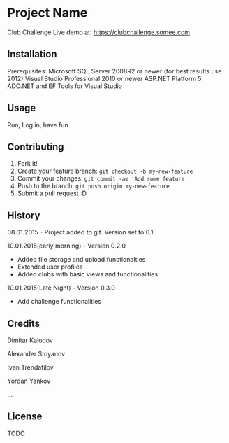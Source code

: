 # Project Name

Club Challenge
Live demo at: https://clubchallenge.somee.com

## Installation

Prerequisites:
Microsoft SQL Server 2008R2 or newer (for best results use 2012)
Visual Studio Professional 2010 or newer
ASP.NET Platform 5
ADO.NET and EF Tools for Visual Studio

## Usage

Run, Log in, have fun

## Contributing

1. Fork it!
2. Create your feature branch: `git checkout -b my-new-feature`
3. Commit your changes: `git commit -am 'Add some feature'`
4. Push to the branch: `git push origin my-new-feature`
5. Submit a pull request :D

## History

08.01.2015 - Project added to git. Version set to 0.1

10.01.2015(early morning) - Version 0.2.0
* Added file storage and upload functionalties
* Extended user profiles
* Added clubs with basic views and functionalities

10.01.2015(Late Night) - Version 0.3.0
* Add challenge functionalities

## Credits

Dimitar Kaludov

Alexander Stoyanov

Ivan Trendafilov

Yordan Yankov

...

## License

TODO
